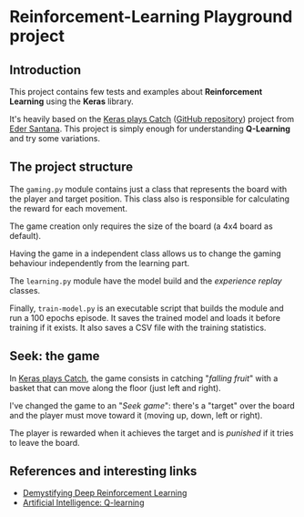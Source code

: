 # Reinforcement-Learning Playground project

## Introduction

This project contains few tests and examples about **Reinforcement Learning**
using the **Keras** library.

It's heavily based on the
[Keras plays Catch](http://edersantana.github.io/articles/keras_rl/)
([GitHub repository](https://github.com/EderSantana/KerasPlaysCatch)) project
from [Eder Santana](http://edersantana.github.io/). This project is
simply enough for understanding **Q-Learning** and try some variations.

## The project structure

The `gaming.py` module contains just a class that represents the board with the
player and target position. This class also is responsible for calculating the
reward for each movement.

The game creation only requires the size of the board (a 4x4 board as default).

Having the game in a independent class allows us to change the gaming behaviour
independently from the learning part.

The `learning.py` module have the model build and the *experience replay*
classes.

Finally, `train-model.py` is an executable script that builds the module and
run a 100 epochs episode. It saves the trained model and loads it before
training if it exists. It also saves a CSV file with the training statistics.

## Seek: the game

In [Keras plays Catch](http://edersantana.github.io/articles/keras_rl/), the
game consists in catching "*falling fruit*" with a basket that can move along
the floor (just left and right).

I've changed the game to an "*Seek game*": there's a "target" over the board
and the player must move toward it (moving up, down, left or right).

The player is rewarded when it achieves the target and is *punished* if it
tries to leave the board.

## References and interesting links

  - [Demystifying Deep Reinforcement Learning](http://www.nervanasys.com/demystifying-deep-reinforcement-learning/)
  - [Artificial Intelligence: Q-learning](http://artint.info/html/ArtInt_265.html)

